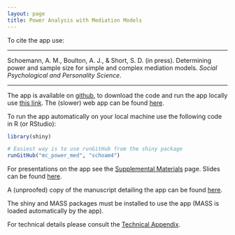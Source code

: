 ```yaml
---
layout: page
title: Power Analysis with Mediation Models
---
```


To cite the app use:
___
Schoemann, A. M., Boulton, A. J., & Short, S. D. (in press). Determining power and sample size for simple and complex mediation models. *Social Psychological and Personality Science*.
___
The app is available on [github](https://github.com/schoam4/mc_power_med), to download the code and run the app locally use [this link](https://github.com/schoam4/mc_power_med/archive/master.zip). The (slower) web app can be found [here](https://schoemanna.shinyapps.io/mc_power_med/). 

To run the app automatically on your local machine use the following code in R (or RStudio):

```R
library(shiny)

# Easiest way is to use runGitHub from the shiny package
runGitHub("mc_power_med", "schoam4")
```

For presentations on the app see the [Supplemental Materials](http://marlab.org/Supplemental_Materials/) page. Slides can be found [here](https://github.com/schoam4/Talks/raw/master/IMPS_2016/IMPS_power.pdf).

A (unproofed) copy of the manuscript detailing the app can be found [here](https://github.com/schoam4/Talks/raw/master/MC_vs_Bootstrap_power_code/Schoemann_Boulton_Short_inpress.pdf).

The shiny and MASS packages must be installed to use the app (MASS is loaded automatically by the app).

For technical details please consult the [Technical Appendix](http://marlab.org/technical_appendix/).

